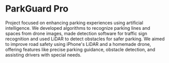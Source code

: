 # ParkGuard Pro
Project focused on enhancing parking experiences using artificial intelligence. 
We developed algorithms to recognize parking lines and spaces from drone images, made detection software for traffic sign recognition and used LiDAR to detect obstacles for safer parking.
We aimed to improve road safety using iPhone's LiDAR and a homemade drone, offering features like precise parking guidance, obstacle detection, and assisting drivers with special needs.
